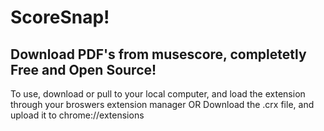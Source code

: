 # ScoreSnap!
## Download PDF's from musescore, completetly Free and Open Source!

To use, download or pull to your local computer, and load the extension through your broswers extension manager
OR
Download the .crx file, and upload it to chrome://extensions
